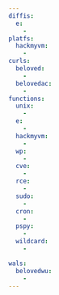 ```yaml
---
diffis:
  e:
    -
platfs:
  hackmyvm:
    -
curls:
  beloved:
    -
  belovedac:
    -
functions:
  unix:
    -
  e:
    -
  hackmyvm:
    -
  wp:
    -
  cve:
    -
  rce:
    -
  sudo:
    -
  cron:
    -
  pspy:
    -
  wildcard:
    -

wals:
  belovedwu:
    -
---
```

